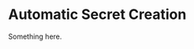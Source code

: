 [title]: # (Automatic Secret Creation)
[tags]: # (XXX)
[priority]: # (6705)
# Automatic Secret Creation
Something here.

